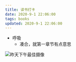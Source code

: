 ```yaml
---
title: 读书打卡
date: 2020-9-1 22:06:00
tags: books
updated: 2020-9-1 22:06:00
---
```



- 呼吸
    - 凑合，就第一章节有点意思

![昨天下午最佳摄像](./img/books/best-weather.jpeg)
